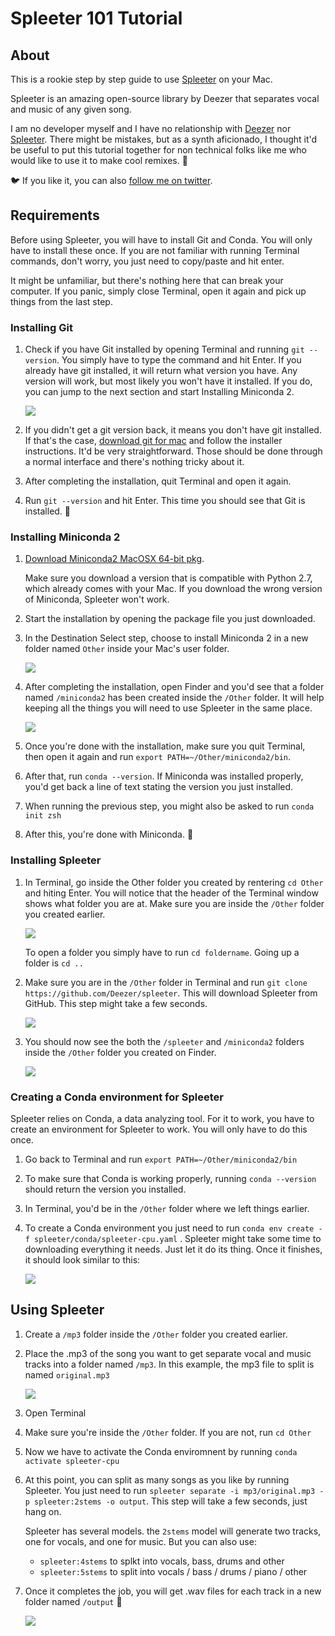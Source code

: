 # Spleeter 101 Tutorial

## About

This is a rookie step by step guide to use [Spleeter](https://github.com/deezer/spleeter) on your Mac.

Spleeter is an amazing open-source library by Deezer that separates vocal and music of any given song.

I am no developer myself and I have no relationship with [Deezer](https://www.deezer.com/) nor [Spleeter](https://github.com/deezer/spleeter). There might be mistakes, but as a synth aficionado, I thought it'd be useful to put this tutorial together for non technical folks like me who would like to use it to make cool remixes. 🎉

🐦 If you like it, you can also [follow me on twitter](https://twitter.com/zenona/).

## Requirements

Before using Spleeter, you will have to install Git and Conda. You will only have to install these once. If you are not familiar with running Terminal commands, don't worry, you just need to copy/paste and hit enter.

It might be unfamiliar, but there's nothing here that can break your computer. If you panic, simply close Terminal, open it again and pick up things from the last step.

### Installing Git

1. Check if you have Git installed by opening Terminal and running `git --version`. You simply have to type the command and hit Enter. If you already have git installed, it will return what version you have. Any version will work, but most likely you won't have it installed. If you do, you can jump to the next section and start Installing Miniconda 2.

    ![](img/Untitled-203839d5-5a95-410d-8679-5516288a2ed5.png)

2. If you didn't get a git version back, it means you don't have git installed. If that's the case, [download git for mac](https://sourceforge.net/projects/git-osx-installer/files/) and follow the installer instructions. It'd be very straightforward. Those should be done through a normal interface and there's nothing tricky about it.
3. After completing the installation, quit Terminal and open it again.
4. Run `git --version` and hit Enter. This time you should see that Git is installed. 🎉

### Installing Miniconda 2

1. [Download Miniconda2 MacOSX 64-bit pkg](https://docs.conda.io/en/latest/miniconda.html).

    Make sure you download a version that is compatible with Python 2.7, which already comes with your Mac. If you download the wrong version of Miniconda, Spleeter won't work.

2. Start the installation by opening the package file you just downloaded.
3. In the Destination Select step, choose to install Miniconda 2 in a new folder named `Other` inside your Mac's user folder.

    ![](img/Untitled-e5ed28a0-27f6-4c3c-a94c-cd2ed1ee9403.png)

4. After completing the installation, open Finder and you'd see that a folder named `/miniconda2` has been created inside the `/Other` folder. It will help keeping all the things you will need to use Spleeter in the same place.

    ![](img/Untitled-b908e698-3e94-486a-aab7-16e47f3480ab.png)

5. Once you're done with the installation, make sure you quit Terminal, then open it again and run `export PATH=~/Other/miniconda2/bin`. 
6. After that, run `conda --version`. If Miniconda was installed properly, you'd get back a line of text stating the version you just installed.
7. When running the previous step, you might also be asked to run `conda init zsh`
8. After this, you're done with Miniconda. 🎉

### Installing Spleeter

1. In Terminal, go inside the Other folder you created by rentering  `cd Other` and hiting Enter. You will notice that the header of the Terminal window shows what folder you are at. Make sure you are inside the `/Other` folder you created earlier.

    ![](img/Untitled-b6c69679-fa2a-48d2-9209-a3ff9467ce57.png)

    To open a folder you simply have to run `cd foldername`. Going up a folder is `cd ..`

2. Make sure you are in the `/Other` folder in Terminal and run `git clone https://github.com/Deezer/spleeter`. This will download Spleeter from GitHub. This step might take a few seconds.

    ![](img/Untitled-68d0790e-93bf-4fb7-80c8-79b7d9dc383d.png)

3. You should now see the both the `/spleeter` and `/miniconda2` folders inside the `/Other` folder you created on Finder.

    ![](img/Untitled-ab01d1d4-bb37-41bb-af0c-566e441b5ef8.png)

### Creating a Conda environment for Spleeter

Spleeter relies on Conda, a data analyzing tool. For it to work, you have to create an environment for Spleeter to work. You will only have to do this once.

1. Go back to Terminal and run `export PATH=~/Other/miniconda2/bin`
2. To make sure that Conda is working properly, running `conda --version` should return the version you installed.
3. In Terminal, you'd be in the `/Other` folder where we left things earlier.
4. To create a Conda environment you just need to run `conda env create -f spleeter/conda/spleeter-cpu.yaml` . Spleeter might take some time to downloading everything it needs. Just let it do its thing. Once it finishes, it should look similar to this:

    ![](img/Untitled-4c100951-08e5-4fe7-aa91-816aa7b8c016.png)

## Using Spleeter

1. Create a `/mp3` folder inside the `/Other` folder you created earlier.
2. Place the .mp3 of the song you want to get separate vocal and music tracks into a folder named `/mp3`. In this example, the mp3 file to split is named `original.mp3`

    ![](img/Untitled-93129658-9618-4a49-83d0-9ac121aafd0d.png)

3. Open Terminal
4. Make sure you're inside the `/Other` folder. If you are not, run `cd Other`
5. Now we have to activate the Conda enviromnent by running `conda activate spleeter-cpu`
6. At this point, you can split as many songs as you like by running Spleeter. You just need to run `spleeter separate -i mp3/original.mp3 -p spleeter:2stems -o output`. This step will take a few seconds, just hang on.

    Spleeter has several models. the `2stems` model will generate two tracks, one for vocals, and one for music. But you can also use:
    - `spleeter:4stems` to splkt into vocals, bass, drums and other
    - `spleeter:5stems` to split into vocals / bass / drums / piano / other

7. Once it completes the job, you will get .wav files for each track in a new folder named `/output`  🎉

    ![](img/Untitled-c0c2fdb5-b349-41cc-b05f-d9b88dcc444e.png)
